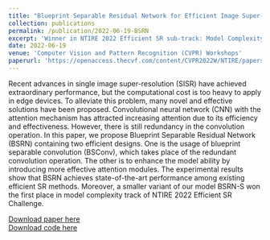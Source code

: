 ```yaml
---
title: "Blueprint Separable Residual Network for Efficient Image Super-Resolution"
collection: publications
permalink: /publication/2022-06-19-BSRN
excerpt: 'Winner in NTIRE 2022 Efficient SR sub-track: Model Complexity'
date: 2022-06-19
venue: 'Computer Vision and Pattern Recognition (CVPR) Workshops'
paperurl: 'https://openaccess.thecvf.com/content/CVPR2022W/NTIRE/papers/Li_Blueprint_Separable_Residual_Network_for_Efficient_Image_Super-Resolution_CVPRW_2022_paper.pdf'
---
```

Recent advances in single image super-resolution (SISR)
have achieved extraordinary performance, but the computational cost is too heavy to apply in edge devices.
To alleviate this problem, many novel and effective solutions have
been proposed. Convolutional neural network (CNN) with
the attention mechanism has attracted increasing attention due to its efficiency and effectiveness. However, there
is still redundancy in the convolution operation. In this
paper, we propose Blueprint Separable Residual Network
(BSRN) containing two efficient designs. One is the usage
of blueprint separable convolution (BSConv), which takes
place of the redundant convolution operation. The other
is to enhance the model ability by introducing more effective attention modules. The experimental results show that
BSRN achieves state-of-the-art performance among existing efficient SR methods. Moreover, a smaller variant of our
model BSRN-S won the first place in model complexity track
of NTIRE 2022 Efficient SR Challenge.

[Download paper here](https://openaccess.thecvf.com/content/CVPR2022W/NTIRE/papers/Li_Blueprint_Separable_Residual_Network_for_Efficient_Image_Super-Resolution_CVPRW_2022_paper.pdf)  
[Download code here](https://github.com/xiaom233/BSRN)
